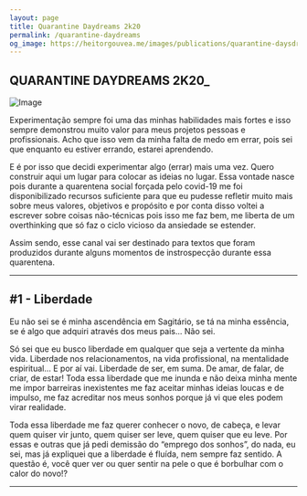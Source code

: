 ```yaml
---
layout: page
title: Quarantine Daydreams 2k20
permalink: /quarantine-daydreams
og_image: https://heitorgouvea.me/images/publications/quarantine-daysdreams/section.jpg
---
```


## QUARANTINE DAYDREAMS 2K20_

![Image](/images/publications/quarantine-daysdreams/section.jpg)

Experimentação sempre foi uma das minhas habilidades mais fortes e isso sempre demonstrou muito valor para meus projetos pessoas e profissionais. Acho que isso vem da minha falta de medo em errar, pois sei que enquanto eu estiver errando, estarei aprendendo.

E é por isso que decidi experimentar algo (errar) mais uma vez. Quero construir aqui um lugar para colocar as ideias no lugar. Essa vontade nasce pois durante a quarentena social forçada pelo covid-19 me foi disponibilizado recursos suficiente para que eu pudesse refletir muito mais sobre meus valores, objetivos e propósito e por conta disso voltei a escrever sobre coisas não-técnicas pois isso me faz bem, me liberta de um overthinking que só faz o ciclo vicioso da ansiedade se estender.

Assim sendo, esse canal vai ser destinado para textos que foram produzidos durante alguns momentos de instrospecção durante essa quarentena.

---

## #1 - Liberdade

Eu não sei se é minha ascendência em Sagitário, se tá na minha essência, se é algo que adquiri através dos meus pais... Não sei.

Só sei que eu busco liberdade em qualquer que seja a vertente da minha vida. Liberdade nos relacionamentos, na vida profissional, na mentalidade espiritual... E por aí vai. Liberdade de ser, em suma. De amar, de falar, de criar, de estar! Toda essa liberdade que me inunda e não deixa minha mente me impor barreiras inexistentes me faz aceitar minhas ideias loucas e de impulso, me faz acreditar nos meus sonhos porque já vi que eles podem virar realidade.

Toda essa liberdade me faz querer conhecer o novo, de cabeça, e levar quem quiser vir junto, quem quiser ser leve, quem quiser que eu leve.  Por essas e outras que já pedi demissão do “emprego dos sonhos”,  do nada, eu sei, mas já expliquei que a liberdade é fluída, nem sempre faz sentido. A questão é, você quer ver ou quer sentir na pele o que é borbulhar com o calor do novo!?

---